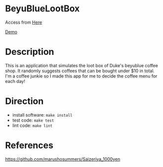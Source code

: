 # BeyuBlueLootBox

Access from [Here](https://beyublue-pj1.appspot.com/)

[Demo](https://youtu.be/RTkC_XJJ-R4)

# Description

This is an application that simulates the loot box of Duke's beyublue coffee shop.
It randomly suggests coffees that can be bought under $10 in total.
I'm a coffee junkie so I made this app for me to decide the coffee menu for each day!

# Direction
* install software: ```make install```
* test code: ```make test```
* lint code: ```make lint```

# References
https://github.com/marushosummers/Saizeriya_1000yen